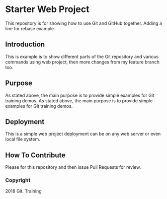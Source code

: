 # Starter Web Project

This repository is for showing how to use Git and GitHub together. Adding a line for rebase example.

## Introduction

This is example is to show different parts of the Git repository and various commands using web project,
then more changes from my feature branch too.

## Purpose
As stated above, the main purpose is to provide simple examples for Git training demos.
As stated above, the main purpose is to provide simple examples for Git training demos.

## Deployment
This is a simple web project deployment can be on any web server or even local file system.

## How To Contribute

Please for this repository and then issue Pull Requests for review.

### Copyright
2018 Git. Training